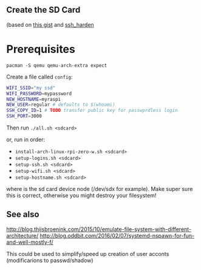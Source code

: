## Create the SD Card

(based on [this gist](https://gist.github.com/4a320f8ee5586fe6170af8051fcd9f85) and [ssh_harden](https://github.com/imsoalan/ssh-harden)

# Prerequisites

`pacman -S qemu qemu-arch-extra expect`

Create a file called  `config`:

``` bash
WIFI_SSID="my ssd"
WIFI_PASSWORD=mypassword
NEW_HOSTNAME=myraspi
NEW_USER=regular # defaults to $(whoami)
SSH_COPY_ID=1 # TODO transfer public key for passwprdless login
SSH_PORT=3000
```

Then run `./all.sh <sdcard>`

or, run in order:

- `install-arch-linux-rpi-zero-w.sh <sdcard>`
- `setup-logins.sh <sdcard>`
- `setup-ssh.sh <sdcard>`
- `setup-wifi.sh <sdcard>`
- `setup-hostname.sh <sdcard>`

where <sdcard> is the sd card device node (/dev/sdx for example). Make super sure this is correct, otherwise you might destroy your filesystem!

## See also

http://blog.thijsbroenink.com/2015/10/emulate-file-system-with-different-architecture/
http://blog.oddbit.com/2016/02/07/systemd-nspawn-for-fun-and-well-mostly-f/

This could be used to simplify/speed up creation of user acconts (modificarions to passwd/shadow)



